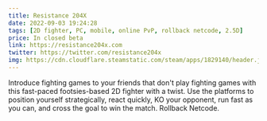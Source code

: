 ```yaml
---
title: Resistance 204X
date: 2022-09-03 19:24:28
tags: [2D fighter, PC, mobile, online PvP, rollback netcode, 2.5D]
price: In closed beta
link: https://resistance204x.com
twitter: https://twitter.com/resistance204x
img: https://cdn.cloudflare.steamstatic.com/steam/apps/1829140/header.jpg?t=1659087785
---
```

Introduce fighting games to your friends that don't play fighting games with this fast-paced footsies-based 2D fighter with a twist. Use the platforms to position yourself strategically, react quickly, KO your opponent, run fast as you can, and cross the goal to win the match. Rollback Netcode.